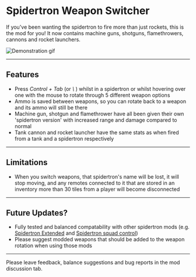 Spidertron Weapon Switcher
==================

If you've been wanting the spidertron to fire more than just rockets, this is the mod for you! It now contains machine guns, shotguns, flamethrowers, cannons and rocket launchers.

![Demonstration gif](https://i.imgur.com/hdvItFc.gif)

-----
Features
-----

- Press *Control + Tab* (or *\\* ) whilst in a spidertron or whilst hovering over one with the mouse to rotate through 5 different weapon options
- Ammo is saved between weapons, so you can rotate back to a weapon and its ammo will still be there
- Machine gun, shotgun and flamethrower have all been given their own 'spidertron version' with increased range and damage compared to normal
- Tank cannon and rocket launcher have the same stats as when fired from a tank and a spidertron respectively

-----
Limitations
-----

- When you switch weapons, that spidertron's name will be lost, it will stop moving, and any remotes connected to it that are stored in an inventory more than 30 tiles from a player will become disconnected

-----
Future Updates?
-----

- Fully tested and balanced compatability with other spidertron mods (e.g. [Spidertron Extended](https://mods.factorio.com/mod/spidertron-extended) and [Spidertron squad control](https://mods.factorio.com/mod/Spider_Control))
- Please suggest modded weapons that should be added to the weapon rotation when using those mods

-----
Please leave feedback, balance suggestions and bug reports in the mod discussion tab.
